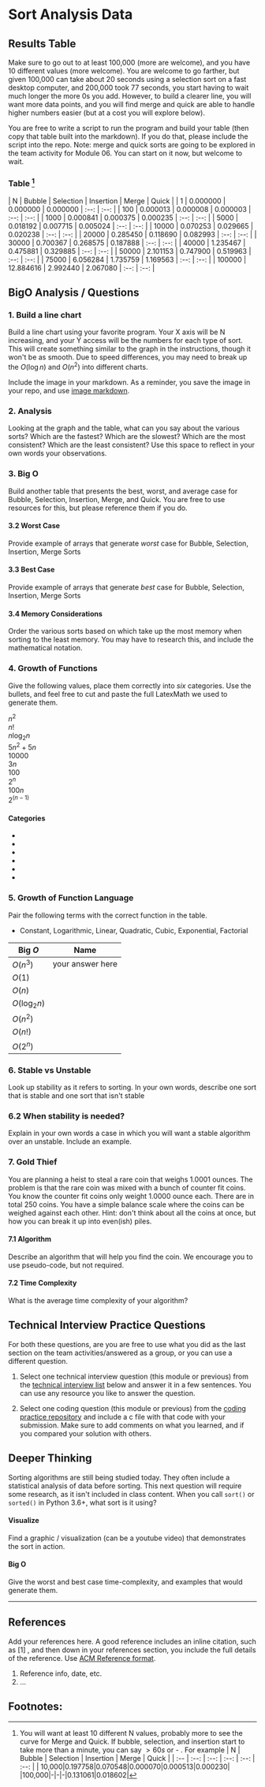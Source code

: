 # Sort Analysis Data

## Results Table
Make sure to go out to at least 100,000 (more are welcome), and you have 10 different values (more welcome). You are welcome to go farther, but given 100,000 can take about 20 seconds using a selection sort on a fast desktop computer, and 200,000 took 77 seconds, you start having to wait much longer the more 0s you add. However, to build a clearer line, you will want more data points, and you will find merge and quick are able to handle higher numbers easier (but at a cost you will explore below). 

You are free to write a script to run the program and build your table (then copy that table built into the markdown). If you do that, please include the script into the repo.  Note: merge and quick sorts are going to be explored in the team activity for Module 06. You can start on it now, but welcome to wait.

 

### Table [^note]
| N | Bubble | Selection | Insertion | Merge | Quick |
| 1 | 0.000000 | 0.000000 | 0.000000 | :--: | :--: |
| 100 | 0.000013 | 0.000008 | 0.000003 | :--: | :--: |
| 1000 | 0.000841 | 0.000375 | 0.000235 | :--: | :--: |
| 5000 | 0.018192 | 0.007715 | 0.005024 | :--: | :--: |
| 10000 | 0.070253 | 0.029665 | 0.020238 | :--: | :--: |
| 20000 | 0.285450 | 0.118690 | 0.082993 | :--: | :--: |
| 30000 | 0.700367 | 0.268575 | 0.187888 | :--: | :--: |
| 40000 | 1.235467 | 0.475881 | 0.329885 | :--: | :--: |
| 50000 | 2.101153 | 0.747900 | 0.519963 | :--: | :--: |
| 75000 | 6.056284 | 1.735759 | 1.169563 | :--: | :--: |
| 100000 | 12.884616 | 2.992440 | 2.067080 | :--: | :--: |

## BigO Analysis  / Questions

### 1. Build a line chart
Build a line chart using your favorite program. Your X axis will be N increasing, and your Y access will be the numbers for each type of sort. This will create something similar to the graph in the instructions, though it won't be as smooth. Due to speed differences, you may need to break up the $O(\log n)$ and $O(n^2)$ into different charts.

Include the image in your markdown. As a reminder, you save the image in your repo, and use [image markdown].



### 2. Analysis
Looking at the graph and the table, what can you say about the various sorts? Which are the fastest? Which are the slowest? Which are the most consistent? Which are the least consistent? Use this space to reflect in your own words your observations.


### 3. Big O
Build another table that presents the best, worst, and average case for Bubble, Selection, Insertion, Merge, and Quick. You are free to use resources for this, but please reference them if you do. 


#### 3.2 Worst Case
Provide example of arrays that generate _worst_ case for Bubble, Selection, Insertion, Merge Sorts


#### 3.3 Best Case
Provide example of arrays that generate _best_ case for Bubble, Selection, Insertion, Merge Sorts 


#### 3.4 Memory Considerations
Order the various sorts based on which take up the most memory when sorting to the least memory. You may have to research this, and include the mathematical notation. 

### 4. Growth of Functions
Give the following values, place them correctly into *six* categories. Use the bullets, and feel free to cut and paste the full LatexMath we used to generate them.  

$n^2$  
$n!$  
$n\log_2n$  
$5n^2+5n$  
$10000$  
$3n$    
$100$  
$2^n$  
$100n$  
$2^{(n-1)}$
#### Categories
* 
*
*
*
*
*

### 5. Growth of Function Language

Pair the following terms with the correct function in the table. 
* Constant, Logarithmic, Linear, Quadratic, Cubic, Exponential, Factorial

| Big $O$     |  Name  |
| ------      | ------ |
| $O(n^3)$    |  your answer here |
| $O(1)$      |   |
| $O(n)$      |   |
| $O(\log_2n)$ |   |
| $O(n^2)$    |   |
| $O(n!)$     |   |
| $O(2^n)$    |   |



### 6. Stable vs Unstable
Look up stability as it refers to sorting. In your own words, describe one sort that is stable and one sort that isn't stable  


### 6.2 When stability is needed?
Explain in your own words a case in which you will want a stable algorithm over an unstable. Include an example. 

### 7. Gold Thief

You are planning a heist to steal a rare coin that weighs 1.0001 ounces. The problem is that the rare coin was mixed with a bunch of counter fit coins. You know the counter fit coins only weight 1.0000 ounce each. There are in total 250 coins.  You have a simple balance scale where the coins can be weighed against each other. Hint: don't think about all the coins at once, but how you can break it up into even(ish) piles. 

#### 7.1 Algorithm
Describe an algorithm that will help you find the coin. We encourage you to use pseudo-code, but not required.

#### 7.2 Time Complexity
What is the average time complexity of your algorithm? 


## Technical Interview Practice Questions

For both these questions, are you are free to use what you did as the last section on the team activities/answered as a group, or you can use a different question.

1. Select one technical interview question (this module or previous) from the [technical interview list](https://github.com/CS5008-khoury/Resources/blob/main/TechInterviewQuestions.md) below and answer it in a few sentences. You can use any resource you like to answer the question.

2. Select one coding question (this module or previous) from the [coding practice repository](https://github.com/CS5008-khoury/Resources/blob/main/LeetCodePractice.md) and include a c file with that code with your submission. Make sure to add comments on what you learned, and if you compared your solution with others. 
 

## Deeper Thinking
Sorting algorithms are still being studied today. They often include a statistical analysis of data before sorting. This next question will require some research, as it isn't included in class content. When you call `sort()` or `sorted()` in Python 3.6+, what sort is it using? 

#### Visualize
Find a graphic / visualization (can be a youtube video) that demonstrates the sort in action. 

#### Big O
Give the worst and best case time-complexity, and examples that would generate them. 

<hr>

## References
Add your references here. A good reference includes an inline citation, such as [1] , and then down in your references section, you include the full details of the reference. Use [ACM Reference format].

1. Reference info, date, etc.
2. ...





## Footnotes:
[^note]: You will want at least 10 different N values, probably more to see the curve for Merge and Quick. If bubble, selection, and insertion start to take more than a  minute, you can say $> 60s$ or - . For example 
    | N | Bubble | Selection | Insertion | Merge | Quick |
    | :-- | :--: | :--: | :--: | :--: | :--: |
    | 10,000|0.197758|0.070548|0.000070|0.000513|0.000230|
    |100,000|-|-|-|0.131061|0.018602|

<!-- links moved to bottom for easier reading in plain text (btw, this a comment that doesn't show in the webpage generated-->
[image markdown]: https://docs.github.com/en/get-started/writing-on-github/getting-started-with-writing-and-formatting-on-github/basic-writing-and-formatting-syntax#images

[ACM Reference Format]: https://www.acm.org/publications/authors/reference-formatting
[IEEE]: https://www.ieee.org/content/dam/ieee-org/ieee/web/org/conferences/style_references_manual.pdf